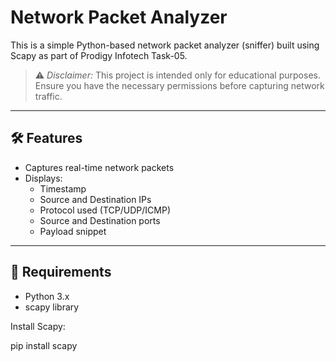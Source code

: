 # Network Packet Analyzer 

This is a simple Python-based network packet analyzer (sniffer) built using Scapy as part of Prodigy Infotech Task-05.

>⚠ *Disclaimer:* This project is intended only for educational purposes. Ensure you have the necessary permissions before capturing network traffic.

---

## 🛠 Features

- Captures real-time network packets
- Displays:
  - Timestamp
  - Source and Destination IPs
  - Protocol used (TCP/UDP/ICMP)
  - Source and Destination ports
  - Payload snippet

---

## 🧾 Requirements

- Python 3.x
- scapy library

Install Scapy:

pip install scapy
